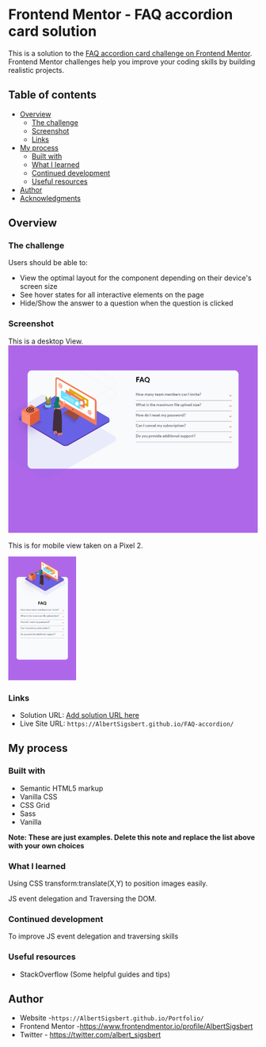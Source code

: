 # Frontend Mentor - FAQ accordion card solution

This is a solution to the [FAQ accordion card challenge on Frontend Mentor](https://www.frontendmentor.io/challenges/faq-accordion-card-XlyjD0Oam). Frontend Mentor challenges help you improve your coding skills by building realistic projects.

## Table of contents

- [Overview](#overview)
  - [The challenge](#the-challenge)
  - [Screenshot](#screenshot)
  - [Links](#links)
- [My process](#my-process)
  - [Built with](#built-with)
  - [What I learned](#what-i-learned)
  - [Continued development](#continued-development)
  - [Useful resources](#useful-resources)
- [Author](#author)
- [Acknowledgments](#acknowledgments)

## Overview

### The challenge

Users should be able to:

- View the optimal layout for the component depending on their device's screen size
- See hover states for all interactive elements on the page
- Hide/Show the answer to a question when the question is clicked

### Screenshot

This is a desktop View.
<img src="dist/images/Desktop view.png">

This is for mobile view taken on a Pixel 2.

<img src="dist/images/Mobile view.png" height="250px">

### Links

- Solution URL: [Add solution URL here](https://your-solution-url.com)
- Live Site URL: `https://AlbertSigsbert.github.io/FAQ-accordion/`

## My process

### Built with

- Semantic HTML5 markup
- Vanilla CSS
- CSS Grid
- Sass
- Vanilla

**Note: These are just examples. Delete this note and replace the list above with your own choices**

### What I learned

Using CSS transform:translate(X,Y) to position images easily.

JS event delegation and Traversing the DOM.

### Continued development

To improve JS event delegation and traversing skills

### Useful resources

- StackOverflow (Some helpful guides and tips)

## Author

- Website -`https://AlbertSigsbert.github.io/Portfolio/`
- Frontend Mentor -https://www.frontendmentor.io/profile/AlbertSigsbert
- Twitter - https://twitter.com/albert_sigsbert

